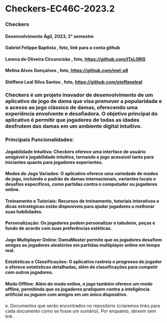 # Checkers-EC46C-2023.2


### Checkers 
#### Desenvolvimento Ágil, 2023, 2° semestre
#### Gabriel Felippe Baptista , foto, link para a conta github
#### Lorena de Oliveira Circuncisão , foto, https://github.com/ITsL0RIS
#### Melina Alves Gonçalves , foto, https://github.com/mel-a8
#### Stéffane Leal Silva Santos , foto, https://github.com/steffaneleal
### Checkers é um projeto inovador de desenvolvimento de um aplicativo de jogo de dama que visa promover a popularidade e o acesso ao jogo clássico de damas, oferecendo uma experiência envolvente e desafiadora. O objetivo principal do aplicativo é permitir que jogadores de todas as idades desfrutem das damas em um ambiente digital intuitivo. 

### Principais Funcionalidades:
#### Jogabilidade Intuitiva: Checkers oferece uma interface de usuário amigável e jogabilidade intuitiva, tornando o jogo acessível tanto para iniciantes quanto para jogadores experientes.
#### Modos de Jogo Variados: O aplicativo oferece uma variedade de modos de jogo, incluindo o padrão de damas internacionais, variantes locais e desafios específicos, como partidas contra o computador ou jogadores online.
#### Treinamento e Tutoriais: Recursos de treinamento, tutoriais interativos e dicas estratégicas estão disponíveis para ajudar jogadores a melhorar suas habilidades.
#### Personalização: Os jogadores podem personalizar o tabuleiro, peças e fundo de acordo com suas preferências estéticas.
#### Jogo Multiplayer Online: DamaMaster permite que os jogadores desafiem amigos ou jogadores aleatórios em partidas multiplayer online em tempo real.
#### Estatísticas e Classificações: O aplicativo rastreia o progresso do jogador e oferece estatísticas detalhadas, além de classificações para competir com outros jogadores.
#### Modo Offline: Além do modo online, o jogo também oferece um modo offline, permitindo que os jogadores pratiquem contra a inteligência artificial ou joguem com amigos em um único dispositivo.

e. Documentos que serão encontrados no repositório (criaremos links para cada
documento como se fosse um sumário). Por enquanto, deixem sem link. 

